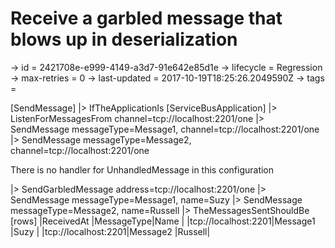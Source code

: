 # Receive a garbled message that blows up in deserialization

-> id = 2421708e-e999-4149-a3d7-91e642e85d1e
-> lifecycle = Regression
-> max-retries = 0
-> last-updated = 2017-10-19T18:25:26.2049590Z
-> tags = 

[SendMessage]
|> IfTheApplicationIs
    [ServiceBusApplication]
    |> ListenForMessagesFrom channel=tcp://localhost:2201/one
    |> SendMessage messageType=Message1, channel=tcp://localhost:2201/one
    |> SendMessage messageType=Message2, channel=tcp://localhost:2201/one


There is no handler for UnhandledMessage in this configuration

|> SendGarbledMessage address=tcp://localhost:2201/one
|> SendMessage messageType=Message1, name=Suzy
|> SendMessage messageType=Message2, name=Russell
|> TheMessagesSentShouldBe
    [rows]
    |ReceivedAt          |MessageType|Name   |
    |tcp://localhost:2201|Message1   |Suzy   |
    |tcp://localhost:2201|Message2   |Russell|

~~~
